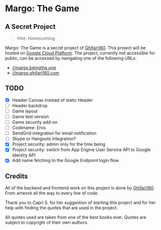 # Margo: The Game #

## A Secret Project ##
> Hint: Homecoming

Margo: The Game is a secret project of [Ghifari160][github user ghifari160]. This project will be hosted on [Google Cloud Platform][Google Cloud Platform]. The project, currently not accessible for public, can be accessed by navigating one of the following URLs:

* [//margo.beingthe.one][margo via being the one]
* [//margo.ghifari160.com][margo via ghifari160]

## TODO ##
- [x] Header Canvas instead of static Header
- [ ] Header backdrop
- [ ] Game layout
- [ ] Game test version
- [ ] Game security add-on
- [ ] Codename: Eros
- [ ] SendGrid integration for email notification
- [ ] Skype or Hangouts integration?
- [x] Project security: admin only for the time being
- [x] Project security: switch from App Engine User Service API to Google Identity API
- [x] Add name fetching to the Google Endpoint login flow

## Credits ##
All of the backend and frontend work on this project is done by [Ghifari160][github user ghifari160]. From artwork all the way to every line of code.

Thank you to Capri S. for her suggestion of starting this project and for her help with finding the quotes that are used in the project.

All quotes used are taken from one of the best books ever. Quotes are subject to copyright of their own authors.

[github user ghifari160]: https://www.github.com/Ghifari160 "View Ghifari160 on GitHub"
[Google Cloud Platform]: https://cloud.google.com
[margo via being the one]: https://margo.beingthe.one "Margo via Being the One (Prefered)"
[margo via ghifari160]: https://margo.ghifari160.com "Margo via Ghifari160"
